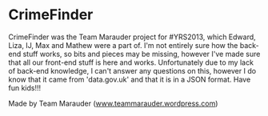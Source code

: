 CrimeFinder
===========

CrimeFinder was the Team Marauder project for #YRS2013, which Edward, Liza, IJ, Max and Mathew were a part of. I'm not entirely sure how the back-end stuff works, so bits and pieces may be missing, however I've made sure that all our front-end stuff is here and works. 
Unfortunately due to my lack of back-end knowledge, I can't answer any questions on this, however I do know that it came from 'data.gov.uk' and that it is in a JSON format.
Have fun kids!!!

Made by Team Marauder (www.teammarauder.wordpress.com)
